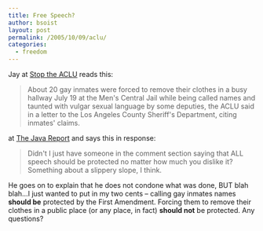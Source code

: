 ```yaml
---
title: Free Speech?
author: bsoist
layout: post
permalink: /2005/10/09/aclu/
categories:
  - freedom
---
```

Jay at [Stop the ACLU][1] reads this:  

> About 20 gay inmates were forced to remove their clothes in a busy hallway July 19 at the Men's Central Jail while being called names and taunted with vulgar sexual language by some deputies, the ACLU said in a letter to the Los Angeles County Sheriff's Department, citing inmates' claims.

at [The Java Report][2] and says this in response:  

> Didn't I just have someone in the comment section saying that ALL speech should be protected no matter how much you dislike it? Something about a slippery slope, I think.

He goes on to explain that he does not condone what was done, BUT blah blah&#8230;I just wanted to put in my two cents &#8211; calling gay inmates names **should be** protected by the First Amendment. Forcing them to remove their clothes in a public place (or any place, in fact) **should not** be protected. Any questions?

 [1]: http://stoptheaclu.com/archives/2005/08/06/aclu-protects-gay-inmates-from-name-calling/
 [2]: http://mypetjawa.mu.nu/archives/109664.php
